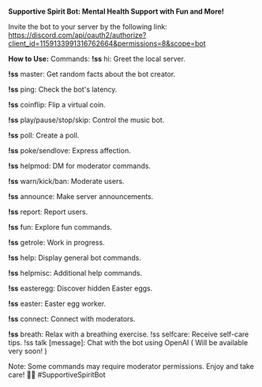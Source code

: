 **Supportive Spirit Bot: Mental Health Support with Fun and More!**

Invite the bot to your server by the following link:
https://discord.com/api/oauth2/authorize?client_id=1159133991316762664&permissions=8&scope=bot

**How to Use:**
Commands:
**!ss** hi: Greet the local server.

**!ss** master: Get random facts about the bot creator.

**!ss** ping: Check the bot's latency.

**!ss** coinflip: Flip a virtual coin.

**!ss** play/pause/stop/skip: Control the music bot.

**!ss** poll: Create a poll.

**!ss** poke/sendlove: Express affection.

**!ss** helpmod: DM for moderator commands.

**!ss** warn/kick/ban: Moderate users.

**!ss** announce: Make server announcements.

**!ss** report: Report users.

**!ss** fun: Explore fun commands.

**!ss** getrole: Work in progress.

**!ss** help: Display general bot commands.

**!ss** helpmisc: Additional help commands.

**!ss** easteregg: Discover hidden Easter eggs.

**!ss** easter: Easter egg worker.

**!ss** connect: Connect with moderators.

**!ss** breath: Relax with a breathing exercise.
!ss selfcare: Receive self-care tips.
!ss talk [message]: Chat with the bot using OpenAI ( Will be available very soon! ) 

Note: Some commands may require moderator permissions. Enjoy and take care! 🌈✨ #SupportiveSpiritBot
